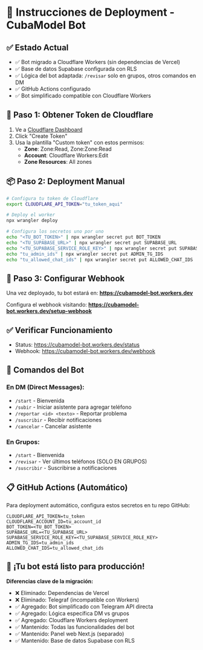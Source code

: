 # 🚀 Instrucciones de Deployment - CubaModel Bot

## ✅ Estado Actual
- ✅ Bot migrado a Cloudflare Workers (sin dependencias de Vercel)
- ✅ Base de datos Supabase configurada con RLS
- ✅ Lógica del bot adaptada: `/revisar` solo en grupos, otros comandos en DM
- ✅ GitHub Actions configurado
- ✅ Bot simplificado compatible con Cloudflare Workers

## 🔑 Paso 1: Obtener Token de Cloudflare

1. Ve a [Cloudflare Dashboard](https://dash.cloudflare.com/profile/api-tokens)
2. Click "Create Token"
3. Usa la plantilla "Custom token" con estos permisos:
   - **Zone**: Zone:Read, Zone:Zone:Read
   - **Account**: Cloudflare Workers:Edit
   - **Zone Resources**: All zones

## 📦 Paso 2: Deployment Manual

```bash
# Configura tu token de Cloudflare
export CLOUDFLARE_API_TOKEN="tu_token_aqui"

# Deploy el worker
npx wrangler deploy

# Configura los secretos uno por uno
echo "<TU_BOT_TOKEN>" | npx wrangler secret put BOT_TOKEN
echo "<TU_SUPABASE_URL>" | npx wrangler secret put SUPABASE_URL
echo "<TU_SUPABASE_SERVICE_ROLE_KEY>" | npx wrangler secret put SUPABASE_SERVICE_ROLE_KEY
echo "tu_admin_ids" | npx wrangler secret put ADMIN_TG_IDS
echo "tu_allowed_chat_ids" | npx wrangler secret put ALLOWED_CHAT_IDS
```

## 🔗 Paso 3: Configurar Webhook

Una vez deployado, tu bot estará en:
**https://cubamodel-bot.workers.dev**

Configura el webhook visitando:
**https://cubamodel-bot.workers.dev/setup-webhook**

## ✅ Verificar Funcionamiento

- Status: https://cubamodel-bot.workers.dev/status
- Webhook: https://cubamodel-bot.workers.dev/webhook

## 🤖 Comandos del Bot

### En DM (Direct Messages):
- `/start` - Bienvenida
- `/subir` - Iniciar asistente para agregar teléfono
- `/reportar <id> <texto>` - Reportar problema
- `/suscribir` - Recibir notificaciones
- `/cancelar` - Cancelar asistente

### En Grupos:
- `/start` - Bienvenida
- `/revisar` - Ver últimos teléfonos (SOLO EN GRUPOS)
- `/suscribir` - Suscribirse a notificaciones

## 📋 GitHub Actions (Automático)

Para deployment automático, configura estos secretos en tu repo GitHub:

```
CLOUDFLARE_API_TOKEN=tu_token
CLOUDFLARE_ACCOUNT_ID=tu_account_id
BOT_TOKEN=<TU_BOT_TOKEN>
SUPABASE_URL=<TU_SUPABASE_URL>
SUPABASE_SERVICE_ROLE_KEY=<TU_SUPABASE_SERVICE_ROLE_KEY>
ADMIN_TG_IDS=tu_admin_ids
ALLOWED_CHAT_IDS=tu_allowed_chat_ids
```

## 🎯 ¡Tu bot está listo para producción!

**Diferencias clave de la migración:**
- ❌ Eliminado: Dependencias de Vercel
- ❌ Eliminado: Telegraf (incompatible con Workers)
- ✅ Agregado: Bot simplificado con Telegram API directa
- ✅ Agregado: Lógica específica DM vs grupos
- ✅ Agregado: Cloudflare Workers deployment
- ✅ Mantenido: Todas las funcionalidades del bot
- ✅ Mantenido: Panel web Next.js (separado)
- ✅ Mantenido: Base de datos Supabase con RLS